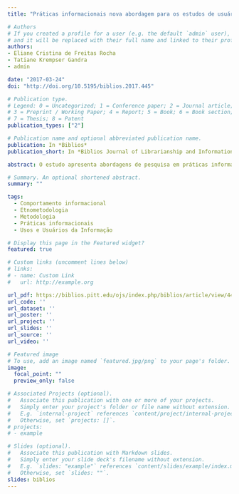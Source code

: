 ```yaml
---
title: "Práticas informacionais nova abordagem para os estudos de usuários da informação"

# Authors
# If you created a profile for a user (e.g. the default `admin` user), write the username (folder name) here 
# and it will be replaced with their full name and linked to their profile.
authors:
- Eliane Cristina de Freitas Rocha
- Tatiane Krempser Gandra
- admin

date: "2017-03-24"
doi: "http://doi.org/10.5195/biblios.2017.445"

# Publication type.
# Legend: 0 = Uncategorized; 1 = Conference paper; 2 = Journal article;
# 3 = Preprint / Working Paper; 4 = Report; 5 = Book; 6 = Book section;
# 7 = Thesis; 8 = Patent
publication_types: ["2"]

# Publication name and optional abbreviated publication name.
publication: In *Biblios*
publication_short: In *Biblios Journal of Librarianship and Information Science*

abstract: O estudo apresenta abordagens de pesquisa em práticas informacionais e suas implicações para o delineamento de estudos no âmbito do campo de usuários da informação. Revisão bibliográfica das bases conceituais das práticas sociais e informacionais e da produção de três grupos de pesquisa, finlandês, sueco e brasileiro, nesta abordagem. Todos os grupos de pesquisa apresentam as práticas informacionais como aquelas que vão além do estudo do comportamento informacional, mas que procuram escrutinar atividades relacionadas ao contato socialmente mediado com a informação (incluindo atividades comunicativas) e as práticas predominantemente relacionadas à informação em ambientes escolares, de pesquisa e do cotidiano, seja físico ou digital. Predominam, nos grupos europeus estudados, os referenciais teóricos derivados da teoria da prática de Schatzki, e no grupo brasileiro, abordagens etnometodológicas. Estudos de usuários pautados pela perspectiva das práticas informacionais não devem ser baseados em modelos de comportamento informacional, nem nas perspectivas objetivista e subjetivista. Diferentes abordagens teórico- metodológicas são demandadas pelo conceito de práticas informacionais e por seus diferentes entendimentos. Todavia, essa diversidade de entendimentos entre os três grupos pesquisados demonstra a potência da área - a complexidade da realidade social e o esforço constante dos pesquisadores para desvelar as diversas facetas dos fenômenos informacionais.

# Summary. An optional shortened abstract.
summary: ""

tags:
  - Comportamento informacional
  - Etnometodologia
  - Metodologia
  - Práticas informacionais
  - Usos e Usuários da Informação

# Display this page in the Featured widget?
featured: true

# Custom links (uncomment lines below)
# links:
# - name: Custom Link
#   url: http://example.org

url_pdf: https://biblios.pitt.edu/ojs/index.php/biblios/article/view/445/312
url_code: ''
url_dataset: ''
url_poster: ''
url_project: ''
url_slides: ''
url_source: ''
url_video: ''

# Featured image
# To use, add an image named `featured.jpg/png` to your page's folder. 
image:
  focal_point: ""
  preview_only: false

# Associated Projects (optional).
#   Associate this publication with one or more of your projects.
#   Simply enter your project's folder or file name without extension.
#   E.g. `internal-project` references `content/project/internal-project/index.md`.
#   Otherwise, set `projects: []`.
# projects:
# - example

# Slides (optional).
#   Associate this publication with Markdown slides.
#   Simply enter your slide deck's filename without extension.
#   E.g. `slides: "example"` references `content/slides/example/index.md`.
#   Otherwise, set `slides: ""`.
slides: biblios
---
```

